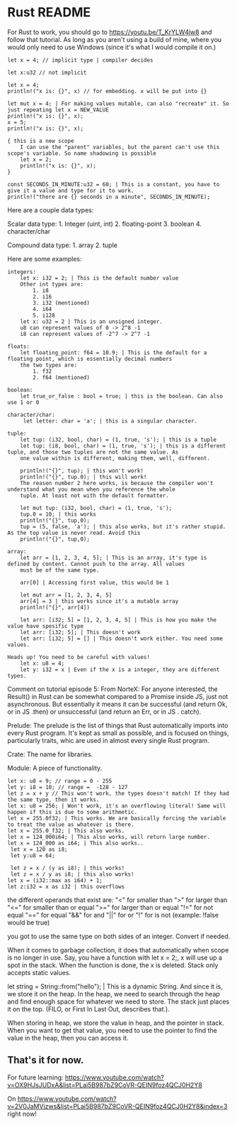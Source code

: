 # Rust README
For Rust to work, you should go to https://youtu.be/T_KrYLW4jw8 and follow that tutorial.
As long as you aren't using a build of mine, where you would only need to use Windows (since it's what I would compile it on.)

    let x = 4; // implicit type | compiler decides

    let x:u32 // not implicit

    let x = 4;
    println!("x is: {}", x) // for embedding. x will be put into {}

    let mut x = 4; | For making values mutable, can also "recreate" it. So just repeating let x = NEW_VALUE
    println!("x is: {}", x);
    x = 5;
    println!("x is: {}", x);

    { this is a new scope
        I can use the "parent" variables, but the parent can't use this scope's variable. So name shadowing is possible
        let x = 2;
        println!("x is: {}", x);
    }

    const SECONDS_IN_MINUTE:u32 = 60; | This is a constant, you have to give it a value and type for it to work.
    println!("there are {} seconds in a minute", SECONDS_IN_MINUTE);

 Here are a couple data types: 

 Scalar data type:
    1. Integer (uint, int)
    2. floating-point
    3. boolean
    4. character/char
 
 Compound data type:
    1. array
    2. tuple
     
 Here are some examples:

    integers:
        let x: i32 = 2; | This is the default number value
        Other int types are:
            1. i8
            2. i16
            3. i32 (mentioned)
            4. i64
            5. i128
        let x: u32 = 2 | This is an unsigned integer. 
        u8 can represent values of 0 -> 2^8 -1
        i8 can represent values of -2^7 -> 2^7 -1

    floats: 
        let floating_point: f64 = 10.9; | This is the default for a floating point, which is essentially decimal numbers
        the two types are: 
            1. f32
            2. f64 (mentioned)

    boolean:
        let true_or_false : bool = true; | this is the boolean. Can also use 1 or 0

    character/char:
         let letter: char = 'a'; | this is a singular character.

    tuple:
        let tup: (i32, bool, char) = (1, true, 's'); | this is a tuple
        let tup: (i8, bool, char) = (1, true, 's'); | this is a different tuple, and those two tuples are not the same value. As 
        one value within is different, making them, well, different.

        println!("{}", tup); | this won't work!
        println!("{}", tup.0); | this will work!
        The reason number 2 here works, is because the compiler won't understand what you mean when you reference the whole 
        tuple. At least not with the default formatter.

        let mut tup: (i32, bool, char) = (1, true, 's');
        tup.0 = 10; | this works
        println!("{}", tup,0); 
        tup = (5, false, 'a'); | this also works, but it's rather stupid. As the top value is never read. Avoid this
        println!("{}", tup,0);
    
    array: 
        let arr = [1, 2, 3, 4, 5]; | This is an array, it's type is defined by content. Cannot push to the array. All values 
        must be of the same type.

        arr[0] | Accessing first value, this would be 1

        let mut arr = [1, 2, 3, 4, 5]
        arr[4] = 3 | this works since it's a mutable array
        println!("{}", arr[4])

        let arr: [i32; 5] = [1, 2, 3, 4, 5] | This is how you make the value have spesific type
        let arr: [i32; 5]; | This doesn't work
        let arr: [i32; 5] = [] | This doesn't work either. You need some values.

    Heads up! You need to be careful with values!
        let x: u8 = 4;
        let y: i32 = x | Even if the x is a integer, they are different types.


Comment on tutorial episode 5: From NorteX:
    For anyone interested, the Result() in Rust can be somewhat compared to a Promise inside JS, just not asynchronous. But 
    essentially it means it can be successful (and return Ok, or in JS .then) or unsuccessful (and return an Err, or in JS .
    catch).

Prelude: 
    The prelude is the list of things that Rust automatically imports into every Rust program. It's kept as small as 
    possible, and is focused on things, particularly traits, whic are used in almost every single Rust program.

Crate:
    The name for libraries.

Module:
    A piece of functionality.

    let x: u8 = 9; // range = 0 - 255
    let y: i8 = 10; // range =  -128 - 127
    let z = x + y // This won't work, the types doesn't match! If they had the same type, then it works.
    let x: u8 = 256; | Won't work, it's an overflowing literal! Same will happen if this is due to some arithmetic.
    let x = 255.0f32; | This works. We are basically forcing the variable to treat the value as whatever is there.
    let x = 255.0_f32; | This also works.
    let x = 124_000i64; | This also works, will return large number.
    let x = 124_000 as i64; | This also works..
     let x = 120 as i8;
     let y:u8 = 64;

     let z = x / (y as i8); | this works!
     let z = x / y as i8; | this also works!
    let x = (i32::max as i64) + 1;
    let z:i32 = x as i32 | this overflows

the different operands that exist are:
"<" for smaller than
">" for larger than
"<=" for smaller than or equal
">=" for larger than or equal
"!=" for not equal
"==" for equal
"&&" for and
"||" for or
"!" for is not (example: !false would be true)

you got to use the same type on both sides of an integer. Convert if needed.

When it comes to garbage collection, it does that automatically when scope is no longer in use.
Say, you have a function with let x = 2;, x will use up a spot in the stack. When the function is done,
the x is deleted. Stack only accepts static values.

let string = String::from("hello"); | This is a dynamic String. And since it is, we store it on the heap.
In the heap, we need to search through the heap and find enough space for whatever we need to store.
The stack just places it on the top. (FILO, or First In Last Out, describes that.).

When storing in heap, we store the value in heap, and the pointer in stack.
When you want to get that value, you need to use the pointer to find the value in the heap, then you can access it.

## That's it for now.

For future learning: https://www.youtube.com/watch?v=OX9HJsJUDxA&list=PLai5B987bZ9CoVR-QEIN9foz4QCJ0H2Y8

On https://www.youtube.com/watch?v=2V0JaMVjzws&list=PLai5B987bZ9CoVR-QEIN9foz4QCJ0H2Y8&index=3 right now!